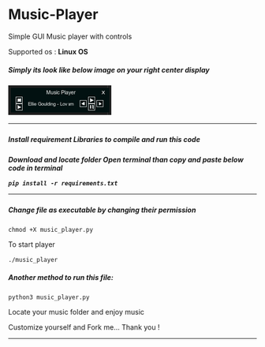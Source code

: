 # Music-Player
Simple GUI Music player with controls

Supported os : <b>Linux OS</b>

<h5> Simply its look like below image on your right center display<h5> 
  
  ![PreviewImg](https://github.com/CyperSpyder/Music-Player/blob/main/Music_Player/PreviewImg.png?raw=true)
  
---
  
<h5> Install requirement Libraries to compile and run this code<h5>
  Download and locate folder
  Open terminal than copy and paste below code in terminal
  
  ```
  pip install -r requirements.txt
  ```
---
<h5>Change file as executable by changing their permission</h5>
  
  ```
  chmod +X music_player.py
  ```
  To start player
  ```
  ./music_player
  ```
  
  <h5>Another method to run this file:</h5>
  
  ```
  python3 music_player.py
  ```
  
  Locate your music folder and enjoy music
  
  Customize yourself and Fork me...
  Thank you !
  
  ---
